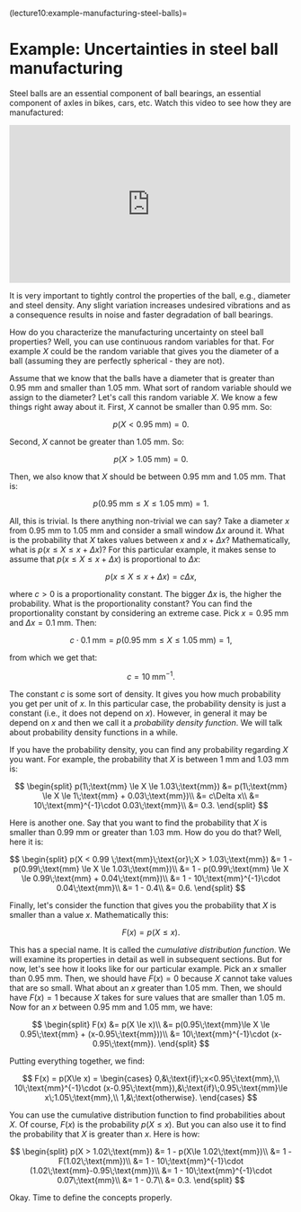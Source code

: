 (lecture10:example-manufacturing-steel-balls)=
# Example: Uncertainties in steel ball manufacturing

Steel balls are an essential component of ball bearings, an essential component
of axles in bikes, cars, etc.
Watch this video to see how they are manufactured:

<iframe width="500" height="281" src="https://www.youtube.com/embed/19duYMdiXi0" title="YouTube video player" frameborder="0" allow="accelerometer; autoplay; clipboard-write; encrypted-media; gyroscope; picture-in-picture" allowfullscreen></iframe>

It is very important to tightly control the properties of the ball, e.g.,
diameter and steel density.
Any slight variation increases undesired vibrations and as a consequence results
in noise and faster degradation of ball bearings.

How do you characterize the manufacturing uncertainty on steel ball properties?
Well, you can use continuous random variables for that.
For example $X$ could be the random variable that gives you the diameter of a
ball (assuming they are perfectly spherical - they are not).

Assume that we know that the balls have a diameter that is greater than 0.95 mm
and smaller than 1.05 mm.
What sort of random variable should we assign to the diameter?
Let's call this random variable $X$.
We know a few things right away about it.
First, $X$ cannot be smaller than 0.95 mm.
So:

$$
p(X < 0.95\;\text{mm}) = 0.
$$

Second, $X$ cannot be greater than 1.05 mm.
So:

$$
p(X > 1.05\;\text{mm}) = 0.
$$

Then, we also know that $X$ should be between 0.95 mm and 1.05 mm.
That is:

$$
p(0.95\;\text{mm} \le X \le 1.05\;\text{mm}) = 1.
$$

All, this is trivial.
Is there anything non-trivial we can say?
Take a diameter $x$ from 0.95 mm to 1.05 mm and consider a small window
$\Delta x$ around it.
What is the probability that $X$ takes values between $x$ and $x+\Delta x$?
Mathematically, what is $p(x \le X \le x + \Delta x)$?
For this particular example, it makes sense to assume that
$p(x \le X \le x + \Delta x)$ is proportional to $\Delta x$:

$$
p(x \le X \le x + \Delta x) = c \Delta x,
$$

where $c > 0$ is a proportionality constant.
The bigger $\Delta x$ is, the higher the probability.
What is the proportionality constant?
You can find the proportionality constant by considering an extreme case.
Pick $x=0.95\;\text{mm}$ and $\Delta x = 0.1\;\text{mm}$.
Then:

$$
c \cdot 0.1\;\text{mm} = p(0.95\;\text{mm} \le X \le 1.05\;\text{mm}) = 1,
$$

from which we get that:

$$
c = 10\;\text{mm}^{-1}.
$$

The constant $c$ is some sort of density.
It gives you how much probability you get per unit of $x$.
In this particular case, the probability density is just a constant (i.e., it
  does not depend on $x$).
However, in general it may be depend on $x$ and then we call it a
*probability density function*.
We will talk about probability density functions in a while.

If you have the probability density, you can find any probability regarding $X$ you want.
For example, the probability that $X$ is between 1 mm and 1.03 mm is:

$$
\begin{split}
p(1\;\text{mm} \le X \le 1.03\;\text{mm}) &=
p(1\;\text{mm} \le X \le 1\;\text{mm} + 0.03\;\text{mm})\\
&= c\Delta x\\
&= 10\;\text{mm}^{-1}\cdot 0.03\;\text{mm}\\
&= 0.3.
\end{split}
$$

Here is another one.
Say that you want to find the probability that $X$ is smaller than 0.99 mm or
greater than 1.03 mm. How do you do that?
Well, here it is:

$$
\begin{split}
p(X < 0.99 \;\text{mm}\;\text{or}\;X > 1.03\;\text{mm}) &=
1 - p(0.99\;\text{mm} \le X \le 1.03\;\text{mm})\\
&= 1 - p(0.99\;\text{mm} \le X \le 0.99\;\text{mm} + 0.04\;\text{mm})\\
&= 1 - 10\;\text{mm}^{-1}\cdot 0.04\;\text{mm}\\
&= 1 - 0.4\\
&= 0.6.
\end{split}
$$

Finally, let's consider the function that gives you the probability that $X$ is
smaller than a value $x$.
Mathematically this:

$$
F(x) = p(X \le x).
$$

This has a special name.
It is called the *cumulative distribution function*.
We will examine its properties in detail as well in subsequent sections.
But for now, let's see how it looks like for our particular example.
Pick an $x$ smaller than 0.95 mm.
Then, we should have $F(x) = 0$ because $X$ cannot take values that are so small.
What about an $x$ greater than 1.05 mm.
Then, we should have $F(x) = 1$ because $X$ takes for sure values that are smaller
than 1.05 m.
Now for an $x$ between 0.95 mm and 1.05 mm, we have:

$$
\begin{split}
F(x) &= p(X \le x)\\
&= p(0.95\;\text{mm}\le X \le 0.95\;\text{mm} + (x-0.95\;\text{mm}))\\
&= 10\;\text{mm}^{-1}\cdot (x-0.95\;\text{mm}).
\end{split}
$$

Putting everything together, we find:

$$
F(x) = p(X\le x) = \begin{cases}
0,&\;\text{if}\;x<0.95\;\text{mm},\\
10\;\text{mm}^{-1}\cdot (x-0.95\;\text{mm}),&\;\text{if}\;0.95\;\text{mm}\le x\;1.05\;\text{mm},\\
1,&\;\text{otherwise}.
\end{cases}
$$

You can use the cumulative distribution function to find probabilities about $X$.
Of course, $F(x)$ is the probability $p(X\le x)$.
But you can also use it to find the probability that $X$ is greater than $x$.
Here is how:

$$
\begin{split}
p(X > 1.02\;\text{mm}) &= 1 - p(X\le 1.02\;\text{mm})\\
&= 1 - F(1.02\;\text{mm})\\
&= 1 - 10\;\text{mm}^{-1}\cdot (1.02\;\text{mm}-0.95\;\text{mm})\\
&= 1 - 10\;\text{mm}^{-1}\cdot 0.07\;\text{mm}\\
&= 1 - 0.7\\
&= 0.3.
\end{split}
$$

Okay. Time to define the concepts properly.
